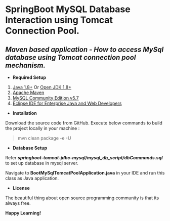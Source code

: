 # **SpringBoot MySQL Database Interaction using Tomcat Connection Pool.**

## *Maven based application - How to access MySql database using Tomcat connection pool mechanism.*


- **Required Setup**

<ol>
<li><a href="https://www.oracle.com/in/java/technologies/javase/">Java 1.8+</a> Or <a href="https://docs.aws.amazon.com/corretto/latest/corretto-11-ug/downloads-list.html">Open JDK 1.8+</a> </li>
<li><a href="https://maven.apache.org/download.cgi">Apache Maven</a></li>
<li><a href="https://dev.mysql.com/downloads/mysql/">MySQL Community Edition v5.7</a></li>
<li><a href="https://www.eclipse.org/downloads/packages/">Eclipse IDE for Enterprise Java and Web Developers</a></li>
</ol>


- **Installation**

<p>Download the source code from GitHub. Execute below commands to build the project locally in your machine :</p>


> mvn clean package -e -U

- **Database Setup**

<p> Refer <B><I>springboot-tomcat-jdbc-mysql/mysql_db_script/dbCommands.sql</I></B> to set up database in mysql server.</p>

<p> Navigate to <B>BootMySqlTomcatPoolApplication.java</B> in your IDE and run this class as Java application. </p>

- **License**

The beautiful thing about open source programming community is that its always free.


**Happy Learning!**